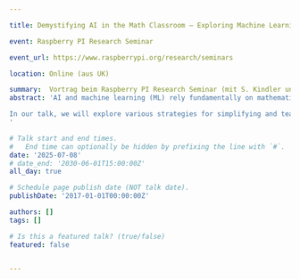 ```yaml
---

title: Demystifying AI in the Math Classroom – Exploring Machine Learning Concepts with High-School Students

event: Raspberry PI Research Seminar

event_url: https://www.raspberrypi.org/research/seminars

location: Online (aus UK)

summary:  Vortrag beim Raspberry PI Research Seminar (mit S. Kindler und M. Frank)
abstract: 'AI and machine learning (ML) rely fundamentally on mathematical modeling. Interestingly, many of the core mathematical techniques underpinning ML are quite elementary – often accessible with high-school level mathematics. This observation suggests that AI education should not be limited to computer science courses, but should also be meaningfully integrated into mathematics curricula.

In our talk, we will explore various strategies for simplifying and teaching key mathematical ideas behind Support Vector Machines and Artificial Neural Networks. These methods are deeply rooted in mathematical concepts from linear algebra and calculus – mathematical areas that students often find abstract or unengaging By addressing data-driven problems from AI within the context of mathematics education, we have a unique opportunity to make mathematical concepts more relevant and exciting for students, while also fostering a deeper understanding of AI, including its risks and potential. We will outline intended learning pathways and digital learning material for high-school students and will critically examine which underlying mathematical concepts can be explored in the classroom (‘white-box’ approaches), and which may need to be treated as ‘black-box’ due to their inherent complexity. 
'

# Talk start and end times.
#   End time can optionally be hidden by prefixing the line with `#`.
date: '2025-07-08'
# date_end: '2030-06-01T15:00:00Z'
all_day: true

# Schedule page publish date (NOT talk date).
publishDate: '2017-01-01T00:00:00Z'

authors: []
tags: []

# Is this a featured talk? (true/false)
featured: false


---
```

